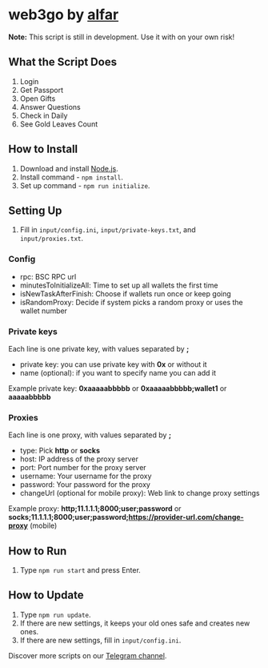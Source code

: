 # web3go by [alfar](https://t.me/+FozX3VZA0RIyNWY6)

**Note:** This script is still in development. Use it with on your own risk!

## What the Script Does
1. Login
1. Get Passport
1. Open Gifts
1. Answer Questions
1. Check in Daily
1. See Gold Leaves Count

## How to Install
1. Download and install [Node.js](https://nodejs.org/en/download).
1. Install command - `npm install`.
1. Set up command - `npm run initialize`.

## Setting Up
1. Fill in `input/config.ini`, `input/private-keys.txt`, and `input/proxies.txt`.

### Config
- rpc: BSC RPC url
- minutesToInitializeAll: Time to set up all wallets the first time
- isNewTaskAfterFinish: Choose if wallets run once or keep going
- isRandomProxy: Decide if system picks a random proxy or uses the wallet number

### Private keys
Each line is one private key, with values separated by **;**
- private key: you can use private key with __0x__ or without it
- name (optional): if you want to specify name you can add it

Example private key: __0xaaaaabbbbb__ or __0xaaaaabbbbb;wallet1__ or __aaaaabbbbb__

### Proxies
Each line is one proxy, with values separated by **;**
- type: Pick __http__ or __socks__
- host: IP address of the proxy server
- port: Port number for the proxy server
- username: Your username for the proxy
- password: Your password for the proxy
- changeUrl (optional for mobile proxy): Web link to change proxy settings

Example proxy: __http;11.1.1.1;8000;user;password__ or __socks;11.1.1.1;8000;user;password;https://provider-url.com/change-proxy__ (mobile)

## How to Run
1. Type `npm run start` and press Enter.

## How to Update
1. Type `npm run update`.
1. If there are new settings, it keeps your old ones safe and creates new ones.
1. If there are new settings, fill in `input/config.ini`.

Discover more scripts on our [Telegram channel](https://t.me/+FozX3VZA0RIyNWY6).
